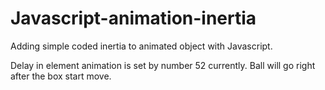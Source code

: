 # Javascript-animation-inertia
Adding simple coded inertia to animated object with Javascript.

Delay in element animation is set by number 52 currently.
Ball will go right after the box start move.
